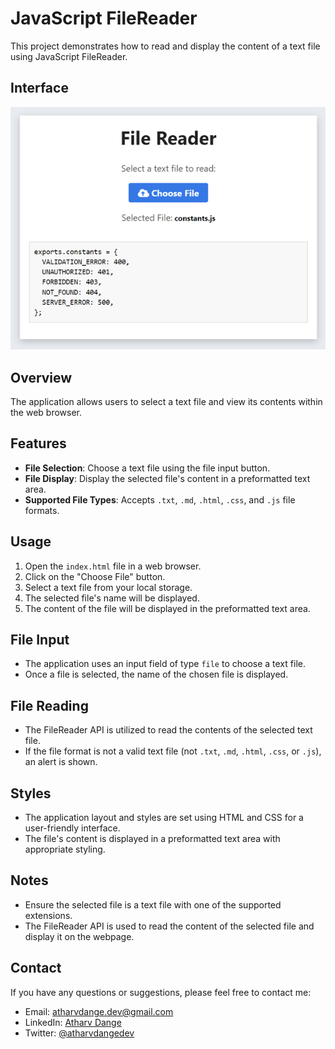 # JavaScript FileReader

This project demonstrates how to read and display the content of a text file using JavaScript FileReader.

## Interface
![image](ui.png)

## Overview

The application allows users to select a text file and view its contents within the web browser.

## Features

- **File Selection**: Choose a text file using the file input button.
- **File Display**: Display the selected file's content in a preformatted text area.
- **Supported File Types**: Accepts `.txt`, `.md`, `.html`, `.css`, and `.js` file formats.

## Usage

1. Open the `index.html` file in a web browser.
2. Click on the "Choose File" button.
3. Select a text file from your local storage.
4. The selected file's name will be displayed.
5. The content of the file will be displayed in the preformatted text area.

## File Input

- The application uses an input field of type `file` to choose a text file.
- Once a file is selected, the name of the chosen file is displayed.

## File Reading

- The FileReader API is utilized to read the contents of the selected text file.
- If the file format is not a valid text file (not `.txt`, `.md`, `.html`, `.css`, or `.js`), an alert is shown.

## Styles

- The application layout and styles are set using HTML and CSS for a user-friendly interface.
- The file's content is displayed in a preformatted text area with appropriate styling.

## Notes

- Ensure the selected file is a text file with one of the supported extensions.
- The FileReader API is used to read the content of the selected file and display it on the webpage.

## Contact

If you have any questions or suggestions, please feel free to contact me:

- Email: atharvdange.dev@gmail.com
- LinkedIn: [Atharv Dange](http://linkedin.com/in/atharvdange)
- Twitter: [@atharvdangedev](https://twitter.com/atharvdangedev)